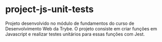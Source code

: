 # project-js-unit-tests
Projeto desenvolvido no módulo de fundamentos do curso de Desenvolvimento Web da Trybe. O projeto consiste em criar funções em Javascript e realizar testes unitários para essas funções com Jest.
